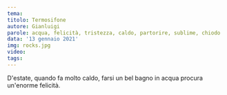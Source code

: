 ```yaml
---
tema:
titolo: Termosifone
autore: Gianluigi
parole: acqua, felicità, tristezza, caldo, partorire, sublime, chiodo
data: '13 gennaio 2021'
img: rocks.jpg
video: 
tags: 
---
```

D'estate, quando fa molto caldo, farsi un bel bagno in acqua procura un'enorme felicità.
